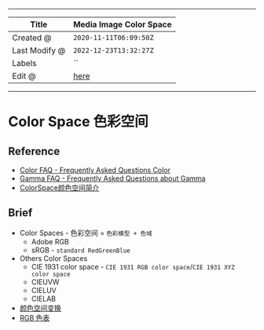 -----

| Title         | Media Image Color Space                              |
| ------------- | ---------------------------------------------------- |
| Created @     | `2020-11-11T06:09:50Z`                               |
| Last Modify @ | `2022-12-23T13:32:27Z`                               |
| Labels        | \`\`                                                 |
| Edit @        | [here](https://github.com/junxnone/aiwiki/issues/41) |

-----

# Color Space 色彩空间

## Reference

  - [Color FAQ - Frequently Asked Questions
    Color](http://poynton.ca/notes/colour_and_gamma/ColorFAQ.html)
  - [Gamma FAQ - Frequently Asked Questions about
    Gamma](http://poynton.ca/notes/colour_and_gamma/GammaFAQ.html)
  - [ColorSpace颜色空间简介](https://blog.csdn.net/zb1165048017/article/details/109003125)

## Brief

  - Color Spaces - 色彩空间 = `色彩模型 + 色域`
      - Adobe RGB
      - sRGB - `standard RedGreenBlue`
  - Others Color Spaces
      - CIE 1931 color space - `CIE 1931 RGB color space`/`CIE 1931 XYZ
        color space`
      - CIEUVW
      - CIELUV
      - CIELAB
  - [颜色空间变换](/Image_Color_Spaces_Transforms)
  - [RGB 色表](/RGB_色表)
